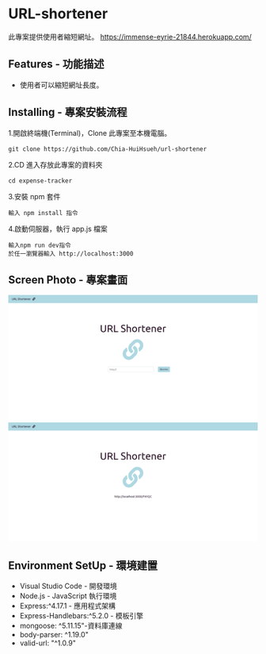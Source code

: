 # URL-shortener
此專案提供使用者縮短網址。
https://immense-eyrie-21844.herokuapp.com/

## Features - 功能描述
* 使用者可以縮短網址長度。

## Installing - 專案安裝流程
1.開啟終端機(Terminal)，Clone 此專案至本機電腦。
```
git clone https://github.com/Chia-HuiHsueh/url-shortener
```
2.CD 進入存放此專案的資料夾
```
cd expense-tracker
```
3.安裝 npm 套件
```
輸入 npm install 指令
```
4.啟動伺服器，執行 app.js 檔案
```
輸入npm run dev指令
於任一瀏覽器輸入 http://localhost:3000 
```
## Screen Photo - 專案畫面
![image](https://raw.githubusercontent.com/Chia-HuiHsueh/url-shortener/master/public/images/screenshot-localhost-3000-1613661125600.png)
![image](https://raw.githubusercontent.com/Chia-HuiHsueh/url-shortener/master/public/images/screenshot-localhost-3000-1613661139510.png)

## Environment SetUp - 環境建置
* Visual Studio Code - 開發環境
* Node.js - JavaScript 執行環境
* Express:^4.17.1 - 應用程式架構
* Express-Handlebars:^5.2.0 - 模板引擎
* mongoose: ^5.11.15"-資料庫連線
* body-parser: ^1.19.0"
* valid-url: "^1.0.9"